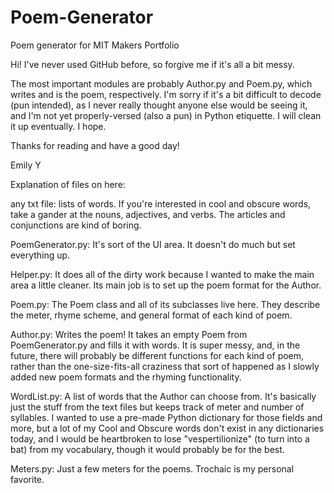 # Poem-Generator
Poem generator for MIT Makers Portfolio

Hi! I've never used GitHub before, so forgive me if it's all a bit messy.

The most important modules are probably Author.py and Poem.py, which writes and is the poem, respectively.
I'm sorry if it's a bit difficult to decode (pun intended), as I never really thought anyone else would be seeing it, and I'm not yet properly-versed (also a pun) in Python etiquette.
I will clean it up eventually. I hope.

Thanks for reading and have a good day!

Emily Y



Explanation of files on here:

any txt file: lists of words. If you're interested in cool and obscure words, take a gander at the nouns, adjectives, and verbs. The articles and conjunctions are kind of boring.

PoemGenerator.py: It's sort of the UI area. It doesn't do much but set everything up.

Helper.py: It does all of the dirty work because I wanted to make the main area a little cleaner. Its main job is to set up the poem format for the Author.

Poem.py: The Poem class and all of its subclasses live here. They describe the meter, rhyme scheme, and general format of each kind of poem.

Author.py: Writes the poem! It takes an empty Poem from PoemGenerator.py and fills it with words. It is super messy, and, in the future, there will probably be different functions for each kind of poem, rather than the one-size-fits-all craziness that sort of happened as I slowly added new poem formats and the rhyming functionality.

WordList.py: A list of words that the Author can choose from. It's basically just the stuff from the text files but keeps track of meter and number of syllables. I wanted to use a pre-made Python dictionary for those fields and more, but a lot of my Cool and Obscure words don't exist in any dictionaries today, and I would be heartbroken to lose "vespertilionize" (to turn into a bat) from my vocabulary, though it would probably be for the best.

Meters.py: Just a few meters for the poems. Trochaic is my personal favorite. 
